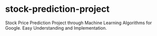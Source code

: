 # stock-prediction-project
Stock Price Prediction Project through Machine Learning Algorithms for Google. Easy Understanding and Implementation.
